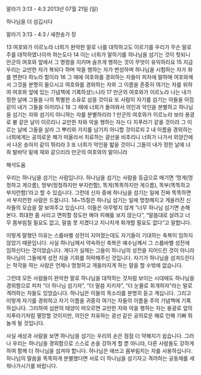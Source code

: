 말라기 3:13 - 4:3 
2013년 07월 21일 (일)

하나님을 더 섬깁시다



말라기 3:13 - 4:3 / 새찬송가  장


13 여호와가 이르노라 너희가 완악한 말로 나를 대적하고도 이르기를 우리가 무슨 말로 주를 대적하였나이까 하는도다
14 이는 너희가 말하기를 하나님을 섬기는 것이 헛되니 만군의 여호와 앞에서 그 명령을 지키며 슬프게 행하는 것이 무엇이 유익하리요
15 지금 우리는 교만한 자가 복되다 하며 악을 행하는 자가 번성하며 하나님을 시험하는 자가 화를 면한다 하노라 함이라
16 그 때에 여호와를 경외하는 자들이 피차에 말하매 여호와께서 그것을 분명히 들으시고 여호와를 경외하는 자와 그 이름을 존중히 여기는 자를 위하여 여호와 앞에 있는 기념책에 기록하셨느니라
17 만군의 여호와가 이르노라 나는 내가 정한 날에 그들을 나의 특별한 소유로 삼을 것이요 또 사람이 자기를 섬기는 아들을 아낌 같이 내가 그들을 아끼리니
18 그 때에 너희가 돌아와서 의인과 악인을 분별하고 하나님을 섬기는 자와 섬기지 아니하는 자를 분별하리라
1 만군의 여호와가 이르노라 보라 용광로 불 같은 날이 이르리니 교만한 자와 악을 행하는 자는 다 지푸라기 같을 것이라 그 이르는 날에 그들을 살라 그 뿌리와 가지를 남기지 아니할 것이로되
2 내 이름을 경외하는 너희에게는 공의로운 해가 떠올라서 치료하는 광선을 비추리니 너희가 나가서 외양간에서 나온 송아지 같이 뛰리라
3 또 너희가 악인을 밟을 것이니 그들이 내가 정한 날에 너희 발바닥 밑에 재와 같으리라 만군의 여호와의 말이니라

해석도움





우리는 하나님을 섬기는 사람입니다. 하나님을 섬기는 사람을 등급으로 매기면 ‘멍게(멍청하고 게으름), 멍부(멍청하지만 부지런함), 똑게(똑똑하지만 게으름), 똑부(똑똑하고 부지런함)’라고 할 수 있습니다. 그런데 신자 중에 하나님을 섬기는 일에 진짜 똑똑하면서 부지런한 사람은 드뭅니다. 14~15절은 하나님 섬기는 일에 멍청해지고 게을러진 신자들의 모습을 잘 보여주고 있습니다. 이들은 아무렇지 않게 “너무 하나님 섬기면 손해 본다. 최대한 몸 사리고 면피할 정도만 해야 피해를 보지 않는다”, “말씀대로 살려고 너무 몸부림칠 필요도 없고, 말씀 못 지켰다고 지나치게 회개할 필요도 없다”고 말합니다.

이렇게 말했던 이유는 스룹바벨 성전이 지어졌는데도 자기들이 기대하는 축복이 임하지 않았기 때문입니다. 사실 하나님께서 약속하신 축복은 예수님께서 그 스룹바벨 성전에 임하신다는 것이었습니다. 게다가 실제는 그들이 하나님의 성전을 지어드린 것이 아니라 하나님이 그들에게 성전 지을 기회를 허락해주신 것입니다. 자기가 하나님을 섬겨드린다는 착각을 하는 사람은 언제나 멍청하고 게을러지게 하는 말을 할 수밖에 없습니다.  

그런데 모든 사람들이 완악한 말로 하나님을 대적하는 것처럼 보이는 시대에도 하나님을 경외함으로 피차 “더 하나님 섬기자”, “더 말씀 지키자”, “더 눈물로 회개하자”라는 말로 격려하는 자들도 있었습니다. 하나님은 이들의 목소리를 분명히 듣고 계십니다. 그리고 이렇게 자기를 경외하고 자기 이름을 귀중히 여기는 자들의 이름을 주의 기념책에 기록하십니다. 그리하여 심판의 태양이 떠오르면 교만한 자와 악을 행하는 자는 용광로 앞의 지푸라기처럼 멸망할 것이지만, 의인은 치유하는 광선 같은 공의로운 해로 인해 기뻐 뛰놀게 될 것입니다.

사실 세상과 사람을 보면 하나님을 섬기는 우리의 손은 점점 더 약해지기 쉽습니다. 그러나 우리는 하나님을 경외함으로 스스로 손을 강하게 할 뿐 아니라, 다른 사람들도 강하게 하여 함께 더 하나님을 섬겨야 합니다. 하나님은 애쓰고 몸부림치는 자를 사용하십니다. 하나님의 말씀을 똑똑하게 분별했다면 서로 더 하나님을 섬기자고 격려하는 공동체를 세워나가시기를 바랍니다.